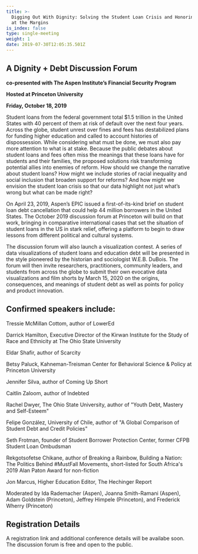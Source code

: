 ```yaml
---
title: >-
  Digging Out With Dignity: Solving the Student Loan Crisis and Honoring Meaning
  at the Margins 
is_index: false
type: single-meeting
weight: 1
date: 2019-07-30T12:05:35.501Z
---
```

## A Dignity + Debt Discussion Forum 

**co-presented with The Aspen Institute’s Financial Security Program** 

**Hosted at Princeton University** 

**Friday, October 18, 2019**

Student loans from the federal government total $1.5 trillion in the United States with 40 percent of them at risk of default over the next four years. Across the globe, student unrest over fines and fees has destabilized plans for funding higher education and called to account histories of dispossession. While considering what must be done, we must also pay more attention to what is at stake. Because the public debates about student loans and fees often miss the meanings that these loans have for students and their families, the proposed solutions risk transforming potential allies into enemies of reform. How should we change the narrative about student loans? How might we include stories of racial inequality and social inclusion that broaden support for reforms? And how might we envision the student loan crisis so that our data highlight not just what’s wrong but what can be made right? 

On April 23, 2019, Aspen’s EPIC issued a first-of-its-kind brief on student loan debt cancellation that could help 44 million borrowers in the United States. The October 2019 discussion forum at Princeton will build on that work, bringing in comparative international cases that set the situation of student loans in the US in stark relief, offering a platform to begin to draw lessons from different political and cultural systems.  

The discussion forum will also launch a visualization contest. A series of data visualizations of student loans and education debt will be presented in the style pioneered by the historian and sociologist W.E.B. DuBois. The forum will then invite researchers, practitioners, community leaders, and students from across the globe to submit their own evocative data visualizations and film shorts by March 15, 2020 on the origins, consequences, and meanings of student debt as well as points for policy and product innovation.  

## **Confirmed speakers include:** 

Tressie McMillan Cottom, author of LowerEd 

Darrick Hamilton,  Executive Director of the Kirwan Institute for the Study of Race and Ethnicity at The Ohio State University 

Eldar Shafir, author of Scarcity 

Betsy Paluck, Kahneman-Treisman Center for Behavioral Science & Policy at Princeton University 

Jennifer Silva, author of Coming Up Short 

Caitlin Zaloom, author of Indebted 

Rachel Dwyer, The Ohio State University, author of "Youth Debt, Mastery and Self-Esteem" 

Felipe González, University of Chile, author of "A Global Comparison of Student Debt and Credit Policies" 

Seth Frotman, founder of Student Borrower Protection Center, former CFPB Student Loan Ombudsman 

Rekgotsofetse Chikane, author of Breaking a Rainbow, Building a Nation: The Politics Behind #MustFall Movements, short-listed for South Africa's 2019 Alan Paton Award for non-fiction 

Jon Marcus, Higher Education Editor, The Hechinger Report 

Moderated by Ida Rademacher (Aspen), Joanna Smith-Ramani (Aspen), Adam Goldstein (Princeton), Jeffrey Himpele (Princeton), and Frederick Wherry (Princeton) 

## **Registration Details**  

A registration link and additional conference details will be availabe soon. The discussion forum is free and open to the public.
